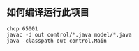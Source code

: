

## 如何编译运行此项目

```
chcp 65001
javac -d out control/*.java model/*.java 
java -classpath out control.Main
```

